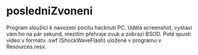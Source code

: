 # posledniZvoneni

Program sloužící k navození pocitu hacknutí PC. Udělá screenshot, vystaví vám ho na pár sekund, mezitím přehraje zvuk a zobrazí BSOD. Poté spustí video v formátu .swf (ShockWaveFlash) uložené v programu v Resources.resx.
